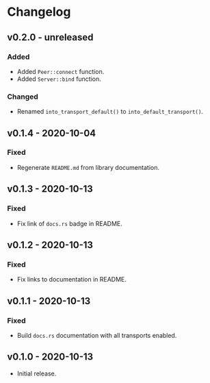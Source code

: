 # Changelog

## v0.2.0 - unreleased
### Added
- Added `Peer::connect` function.
- Added `Server::bind` function.

### Changed
- Renamed `into_transport_default()` to `into_default_transport()`.

## v0.1.4 - 2020-10-04
### Fixed
- Regenerate `README.md` from library documentation.

## v0.1.3 - 2020-10-13
### Fixed
- Fix link of `docs.rs` badge in README.

## v0.1.2 - 2020-10-13
### Fixed
- Fix links to documentation in README.

## v0.1.1 - 2020-10-13
### Fixed
- Build `docs.rs` documentation with all transports enabled.

## v0.1.0 - 2020-10-13
- Initial release.
